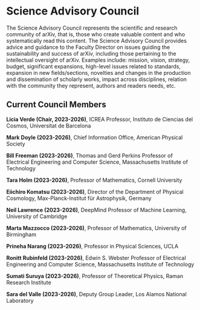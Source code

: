 # Science Advisory Council

The Science Advisory Council represents the scientific and research community of arXiv, 
that is, those who create valuable content and who systematically read this content. The 
Science Advisory Council provides advice and guidance to the Faculty Director on 
issues guiding the sustainability and success of arXiv, including those pertaining to the 
intellectual oversight of arXiv. Examples include: mission, vision, strategy, budget, 
significant expansions, high-level issues related to standards, expansion in new 
fields/sections, novelties and changes in the production and dissemination of scholarly 
works, impact across disciplines, relation with the community they represent, authors 
and readers needs, etc. 



## Current Council Members 

**Licia Verde (Chair, 2023-2026)**, ICREA Professor, Instituto de Ciencias del Cosmos, Universitat de Barcelona  


**Mark Doyle (2023-2026)**, Chief Information Office, American Physical Society

**Bill Freeman (2023-2026)**, Thomas and Gerd Perkins Professor of Electrical Engineering and Computer Science, Massachusetts Institute of Technology

**Tara Holm (2023-2026)**, Professor of Mathematics, Cornell University

**Eiichiro Komatsu (2023-2026)**, Director of the Department of Physical Cosmology, Max-Planck-Institut für
Astrophysik, Germany

**Neil Lawrence (2023-2026)**, DeepMind Professor of Machine Learning, University of Cambridge

**Marta Mazzocco (2023-2026)**, Professor of Mathematics, University of Birmingham

**Prineha Narang (2023-2026)**, Professor in Physical Sciences, UCLA

**Ronitt Rubinfeld (2023-2026)**, Edwin S. Webster Professor of Electrical Engineering and Computer Science, Massachusetts Institute of Technology

**Sumati Suruya (2023-2026)**, Professor of Theoretical Physics, Raman Research Institute

**Sara del Valle (2023-2026)**, Deputy Group Leader, Los Alamos National Laboratory


